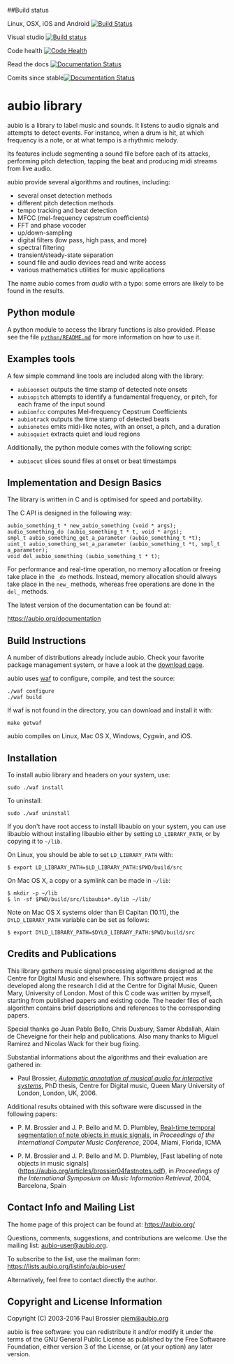 
##Build status

Linux, OSX, iOS and Android     [![Build Status](https://travis-ci.org/aubio/aubio.svg?branch=master)](https://travis-ci.org/aubio/aubio)

Visual studio [![Build status](https://ci.appveyor.com/api/projects/status/f3lhy3a57rkgn5yi?svg=true)](https://ci.appveyor.com/project/aubio/aubio/branch/master)

Code health [![Code Health](https://landscape.io/github/aubio/aubio/master/landscape.svg?style=flat)](https://landscape.io/github/aubio/aubio/master)

Read the docs [![Documentation Status](https://readthedocs.org/projects/aubio/badge/?version=latest)](http://aubio.readthedocs.io/en/latest/?badge=latest)

Comits since stable[![Documentation Status](https://img.shields.io/github/commits-since/aubio/aubio/0.4.4.svg?maxAge=2592000)]()

aubio library
=============

aubio is a library to label music and sounds. It listens to audio signals and
attempts to detect events. For instance, when a drum is hit, at which frequency
is a note, or at what tempo is a rhythmic melody.

Its features include segmenting a sound file before each of its attacks,
performing pitch detection, tapping the beat and producing midi streams from
live audio.

aubio provide several algorithms and routines, including:

  - several onset detection methods
  - different pitch detection methods
  - tempo tracking and beat detection
  - MFCC (mel-frequency cepstrum coefficients)
  - FFT and phase vocoder
  - up/down-sampling
  - digital filters (low pass, high pass, and more)
  - spectral filtering
  - transient/steady-state separation
  - sound file and audio devices read and write access
  - various mathematics utilities for music applications

The name aubio comes from _audio_ with a typo: some errors are likely to be
found in the results.

Python module
-------------

A python module to access the library functions is also provided. Please see
the file [`python/README.md`](python/README.md) for more information on how to
use it.

Examples tools
--------------

A few simple command line tools are included along with the library:

 - `aubioonset` outputs the time stamp of detected note onsets
 - `aubiopitch` attempts to identify a fundamental frequency, or pitch, for
   each frame of the input sound
 - `aubiomfcc` computes Mel-frequency Cepstrum Coefficients
 - `aubiotrack` outputs the time stamp of detected beats
 - `aubionotes` emits midi-like notes, with an onset, a pitch, and a duration
 - `aubioquiet` extracts quiet and loud regions

Additionally, the python module comes with the following script:

 - `aubiocut` slices sound files at onset or beat timestamps

Implementation and Design Basics
--------------------------------

The library is written in C and is optimised for speed and portability.

The C API is designed in the following way:

    aubio_something_t * new_aubio_something (void * args);
    audio_something_do (aubio_something_t * t, void * args);
    smpl_t aubio_something_get_a_parameter (aubio_something_t *t);
    uint_t aubio_something_set_a_parameter (aubio_something_t *t, smpl_t a_parameter);
    void del_aubio_something (aubio_something_t * t);

For performance and real-time operation, no memory allocation or freeing take
place in the `_do` methods. Instead, memory allocation should always take place
in the `new_` methods, whereas free operations are done in the `del_` methods.

The latest version of the documentation can be found at:

  https://aubio.org/documentation

Build Instructions
------------------

A number of distributions already include aubio. Check your favorite package
management system, or have a look at the [download
page](https://aubio.org/download).

aubio uses [waf](https://waf.io/) to configure, compile, and test the source:

    ./waf configure
    ./waf build

If waf is not found in the directory, you can download and install it with:

    make getwaf

aubio compiles on Linux, Mac OS X, Windows, Cygwin, and iOS.

Installation
------------

To install aubio library and headers on your system, use:

    sudo ./waf install

To uninstall:

    sudo ./waf uninstall

If you don't have root access to install libaubio on your system, you can use
libaubio without installing libaubio either by setting `LD_LIBRARY_PATH`, or by
copying it to `~/lib`.

On Linux, you should be able to set `LD_LIBRARY_PATH` with:

    $ export LD_LIBRARY_PATH=$LD_LIBRARY_PATH:$PWD/build/src

On Mac OS X, a copy or a symlink can be made in `~/lib`:

    $ mkdir -p ~/lib
    $ ln -sf $PWD/build/src/libaubio*.dylib ~/lib/

Note on Mac OS X systems older than El Capitan (10.11), the `DYLD_LIBRARY_PATH`
variable can be set as follows:

    $ export DYLD_LIBRARY_PATH=$DYLD_LIBRARY_PATH:$PWD/build/src

Credits and Publications
------------------------

This library gathers music signal processing algorithms designed at the Centre
for Digital Music and elsewhere. This software project was developed along the
research I did at the Centre for Digital Music, Queen Mary, University of
London. Most of this C code was written by myself, starting from published
papers and existing code. The header files of each algorithm contains brief
descriptions and references to the corresponding papers.

Special thanks go Juan Pablo Bello, Chris Duxbury, Samer Abdallah, Alain de
Cheveigne for their help and publications. Also many thanks to Miguel Ramirez
and Nicolas Wack for their bug fixing.

Substantial informations about the algorithms and their evaluation are gathered
in:

  - Paul Brossier, _[Automatic annotation of musical audio for interactive
    systems](https://aubio.org/phd)_, PhD thesis, Centre for Digital music,
Queen Mary University of London, London, UK, 2006.

Additional results obtained with this software were discussed in the following
papers:

  - P. M. Brossier and J. P. Bello and M. D. Plumbley, [Real-time temporal
    segmentation of note objects in music signals](https://aubio.org/articles/brossier04fastnotes.pdf),
in _Proceedings of the International Computer Music Conference_, 2004, Miami,
Florida, ICMA

  -  P. M. Brossier and J. P. Bello and M. D. Plumbley, [Fast labelling of note
     objects in music signals] (https://aubio.org/articles/brossier04fastnotes.pdf),
in _Proceedings of the International Symposium on Music Information Retrieval_,
2004, Barcelona, Spain


Contact Info and Mailing List
-----------------------------

The home page of this project can be found at: https://aubio.org/

Questions, comments, suggestions, and contributions are welcome. Use the
mailing list: <aubio-user@aubio.org>.

To subscribe to the list, use the mailman form:
https://lists.aubio.org/listinfo/aubio-user/

Alternatively, feel free to contact directly the author.


Copyright and License Information
---------------------------------

Copyright (C) 2003-2016 Paul Brossier <piem@aubio.org>

aubio is free software: you can redistribute it and/or modify it under the
terms of the GNU General Public License as published by the Free Software
Foundation, either version 3 of the License, or (at your option) any later
version.
